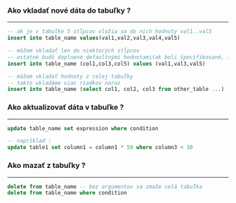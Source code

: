 ### Ako vkladať nové dáta do tabuľky ?

---

```sql
-- ak je v tabuľke 5 stĺpcov vložia sa do nich hodnoty val1..val5
insert into table_name values(val1,val2,val3,val4,val5)

-- môžem vkladať len do niektorých stĺpcov
-- ostatné budú doplnené defaultnými hodnotami(ak boli špecifikované, ináč NULL)
insert into table_name (col1,col3,col5) values (val1,val3,val5)

-- môžem vkladať hodnoty z celej tabuľky
-- takto vkladáme viac riadkov naraz
insert into table_name (select col1, col2, col3 from other_table ...)
```



### Ako aktualizovať dáta v tabuľke ?

---

```sql
update table_name set expression where condition

-- napríklad :
update table1 set column1 = column1 * 50 where column3 < 10
```



### Ako mazať z tabuľky ?

---

```sql
delete from table_name -- bez argumentov sa zmaže celá tabuľka
delete from table_name where condition
```

